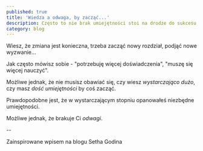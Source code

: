```yaml
---
published: true
title: 'Wiedza a odwaga, by zacząć...'
description: Często to nie brak umiejętności stoi na drodze do sukcesu
category: blog
---
```


Wiesz, że zmiana jest konieczna, trzeba zacząć nowy rozdział, podjąć nowe wyzwanie...

Jak często mówisz sobie - "potrzebuję więcej doświadczenia", "muszę się więcej nauczyć".

Możliwe jednak, że nie musisz obawiać się, czy wiesz *wystarczająco dużo*, czy masz *dość umiejętności* by coś zacząć.

Prawdopodobne jest, że w wystarczającym stopniu opanowałeś niezbędne umiejętności.

Możliwe jednak, że brakuje Ci *odwagi*.






--



Zainspirowane wpisem na blogu Setha Godina
